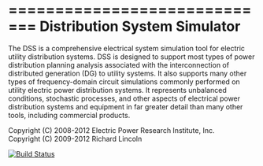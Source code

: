 =============================
Distribution System Simulator
=============================

The DSS is a comprehensive electrical system simulation tool for electric
utility distribution systems.  DSS is designed to support most types of
power distribution planning analysis associated with the interconnection
of distributed generation (DG) to utility systems.  It also supports many
other types of frequency-domain circuit simulations commonly performed on
utility electric power distribution systems.  It represents unbalanced
conditions, stochastic processes, and other aspects of electrical power
distribution systems and equipment in far greater detail than many other
tools, including commercial products.

Copyright (C) 2008-2012 Electric Power Research Institute, Inc.  
Copyright (C) 2009-2012 Richard Lincoln

[![Build Status](https://secure.travis-ci.org/rwl/DSS.png)](http://travis-ci.org/rwl/DSS)

